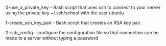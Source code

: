0-use_a_private_key - Bash script that uses ssh to connect to your server using the private key ~/.ssh/school with the user ubuntu

1-create_ssh_key_pair - Bash script that creates an RSA key pair.

2-ssh_config - configure the configuration file so that connection can be made to a server without typing a password


